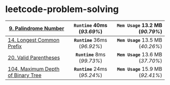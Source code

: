 # leetcode-problem-solving

| [9. Palindrome Number](https://leetcode.com/problems/palindrome-number/) | **`Runtime`** 40ms (*93.69%*) | **`Mem Usage`** 13.2 MB (*90.79%*) |
| ------------- |:-------------:| -----:|
| [14. Longest Common Prefix](https://leetcode.com/problems/longest-common-prefix/) | **`Runtime`** 36ms (*96.92%*) | **`Mem Usage`** 13.5 MB (*40.26%*) |
| [20. Valid Parentheses](https://leetcode.com/problems/valid-parentheses/) | **`Runtime`** 8ms (*99.73%*) | **`Mem Usage`** 13.6 MB (*37.70%*) |
| [104. Maximum Depth of Binary Tree](https://leetcode.com/problems/maximum-depth-of-binary-tree/) | **`Runtime`** 24ms (*95.24%*) | **`Mem Usage`** 15.9 MB (*92.41%*) |

